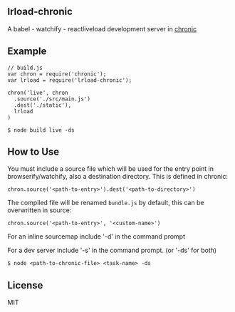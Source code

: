 lrload-chronic
-----

A babel - watchify - reactliveload development server in [chronic](https://github.com/RnbWd/chronic)

## Example

```
// build.js
var chron = require('chronic');
var lrload = require('lrload-chronic');

chron('live', chron
  .source('./src/main.js')
  .dest('./static'),
  lrload
)
```

```
$ node build live -ds
```

## How to Use

You must include a source file which will be used for the entry point in browserify/watchify, also a destination directory. This is defined in chronic:

`chron.source('<path-to-entry>').dest('<path-to-directory>')`

The compiled file will be renamed `bundle.js` by default, this can be overwritten in source:

`chron.source('<path-to-entry>', '<custom-name>')`

For an inline sourcemap include '-d' in the command prompt

For a dev server include '-s' in the command prompt. (or '-ds' for both)

`$ node <path-to-chronic-file> <task-name> -ds`



## License

MIT
